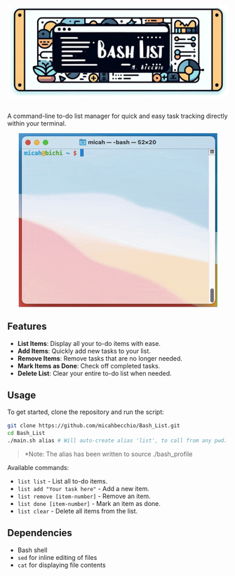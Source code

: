 ![Bash_List Banner Image](static/banner_bash_list.jpg)

<br>
A command-line to-do list manager for quick and easy task tracking directly within your terminal.

<p>
<p>
<div align="center">
    <img src="static/bash_list_demo.gif" alt="Bash_List demo gif">
</div>

## Features

- **List Items**: Display all your to-do items with ease.
- **Add Items**: Quickly add new tasks to your list.
- **Remove Items**: Remove tasks that are no longer needed.
- **Mark Items as Done**: Check off completed tasks.
- **Delete List**: Clear your entire to-do list when needed.

## Usage

To get started, clone the repository and run the script:

```bash
git clone https://github.com/micahbecchio/Bash_List.git
cd Bash_List
./main.sh alias # Will auto-create alias 'list', to call from any pwd.
```
<blockquote> *Note: The alias has been written to source ./bash_profile </blockquote>

Available commands:

- `list list` - List all to-do items.
- `list add "Your task here"` - Add a new item.
- `list remove [item-number]` - Remove an item.
- `list done [item-number]` - Mark an item as done.
- `list clear` - Delete all items from the list.

## Dependencies

- Bash shell
- `sed` for inline editing of files
- `cat` for displaying file contents